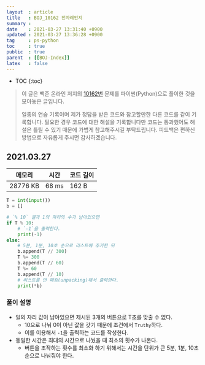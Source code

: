 ```yaml
---
layout  : article
title   : BOJ_10162 전자레인지
summary : 
date    : 2021-03-27 13:31:40 +0900
updated : 2021-03-27 13:36:28 +0900
tag     : ps-python
toc     : true
public  : true
parent  : [[BOJ-Index]]
latex   : false
---
```

* TOC
{:toc}

>이 글은 백준 온라인 저지의 [10162번](https://www.acmicpc.net/problem/10162) 문제를 파이썬(Python)으로 풀이한 것을 모아놓은 글입니다.
>
> 일종의 연습 기록이며 제가 정답을 받은 코드와 참고할만한 다른 코드를 같이 기록합니다. 필요한 경우 코드에 대한 해설을 기록합니다만 코드는 통과했어도 해설은 틀릴 수 있기 때문에 가볍게 참고해주시길 부탁드립니다. 피드백은 편하신 방법으로 자유롭게 주시면 감사하겠습니다.

## 2021.03.27

| 메모리    | 시간  | 코드 길이 |
| --------- | ----- | --------- |
| 28776 KB  | 68 ms | 162 B     |

```python
T = int(input())
b = []

# `% 10` 결과 1의 자리의 수가 남아있으면
if T % 10:
    # `-1`을 출력한다.
    print(-1)
else:
    # 5분, 1분, 10초 순으로 리스트에 추가한 뒤 
    b.append(T // 300)
    T %= 300
    b.append(T // 60)
    T %= 60
    b.append(T // 10)
    # 리스트를 언 패킹(unpacking)해서 출력한다.
    print(*b)
```

### 풀이 설명

* 일의 자리 값이 남아있으면 제시된 3개의 버튼으로 T초를 맞출 수 없다.
    * 10으로 나눠 0이 아닌 값을 갖기 때문에 조건에서 `Truthy`하다.
    * 이를 이용해서 `-1`을 출력하는 코드를 작성한다.
* 동일한 시간은 최대의 시간으로 나눴을 때 최소의 횟수가 나온다.
    * 버튼을 조작하는 횟수를 최소화 하기 위해서는 시간을 단위가 큰 5분, 1분, 10초 순으로 나눠줘야 한다.
